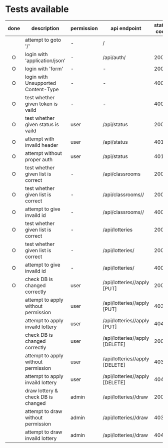 # Tests available

| done | description                           | permission | api endpoint                       | status code |  test_method name                      |
|:----:|---------------------------------------|------------|------------------------------------|-------------|----------------------------------------|
|      | attempt to goto '/'                   |  -         | /                                  |             | test_toppage                           |
|  O   | login with 'application/json'         |  -         | /api/auth/                         | 200         | test_login                             |
|  O   | login with 'form'                     |  -         |   -                                | 200         | test_login_form                        |
|  O   | login with Unsupported Content-Type   |  -         |   -                                | 400         | test_login_invaild                     |
|  O   | test whether given token is vaild     |  -         |   -                                | 400         | test_auth_token                        |
|  O   | test whether given status is vaild    |  user      | /api/status                        | 200         | test_status                            |
|  O   | attempt with invaild header           |  user      | /api/status                        | 401         | test_status_invaild_header             |
|  O   | attempt without proper auth           |  user      | /api/status                        | 401         | test_status_invaild_auth               |
|  O   | test whether given list is correct    |  -         | /api/classrooms                    | 200         | test_get_allclassrooms                 |
|  O   | test whether given list is correct    |  -         | /api/classrooms/<id>/              | 200         | test_get_specific_classroom            |
|  O   | attempt to give invaild id            |  -         | /api/classrooms/<id>/              | 400         | test_get_specific_classroom_invaild_id |
|  O   | test whether given list is correct    |  -         | /api/lotteries                     | 200         | test_get_alllotteries                  |
|  O   | test whether given list is correct    |  -         | /api/lotteries/<id>                | 200         | test_get_specific_lottery              |
|  O   | attempt to give invaild id            |  -         | /api/lotteries/<id>                | 400         | test_get_specific_lottery_invalid_id   |
|  O   | check DB is changed correctly         |  user      | /api/lotteries/<id>/apply [PUT]    | 200         | test_apply                             |
|      | attempt to apply without permission   |  user      | /api/lotteries/<id>/apply [PUT]    | 403         | test_apply_noperm                      |
|      | attempt to apply invaild lottery      |  user      | /api/lotteries/<id>/apply [PUT]    | 404         | test_apply_invaild                     |
|      | check DB is changed correctly         |  user      | /api/lotteries/<id>/apply [DELETE] | 200         | test_cancel                            |
|      | attempt to apply without permission   |  user      | /api/lotteries/<id>/apply [DELETE] | 403         | test_cancel_noperm                     |
|      | attempt to apply invaild lottery      |  user      | /api/lotteries/<id>/apply [DELETE] | 404         | test_cancel_invaild                    |
|      | draw lottery & check DB is changed    |  admin     | /api/lotteries/<id>/draw           | 200         | test_draw                              |
|      | attempt to draw without permission    |  admin     | /api/lotteries/<id>/draw           | 403         | test_draw_noperm                       |
|      | attempt to draw invaild lottery       |  admin     | /api/lotteries/<id>/draw           | 404         | test_draw_invaild                      |
